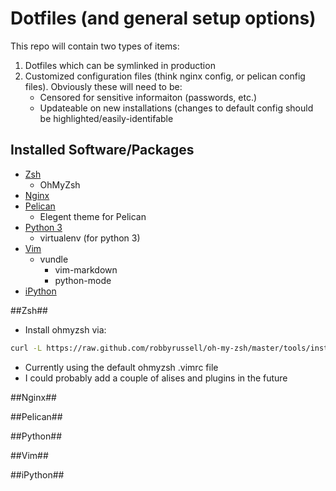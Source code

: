 Dotfiles (and general setup options)
====================================
This repo will contain two types of items:

1. Dotfiles which can be symlinked in production
2. Customized configuration files (think nginx config, or pelican config files). Obviously these will need to be:
    - Censored for sensitive informaiton (passwords, etc.)
    - Updateable on new installations (changes to default config should be highlighted/easily-identifable

Installed Software/Packages
---------------------------
- [Zsh](#Zsh)
    - OhMyZsh
- [Nginx](#Nginx)
- [Pelican](#Pelican)
    - Elegent theme for Pelican
- [Python 3](#Python)
    - virtualenv (for python 3)
- [Vim](#Vim)
    - vundle
        - vim-markdown
        - python-mode
- [iPython](#iPython)

##Zsh##
- Install ohmyzsh via:
```zsh
curl -L https://raw.github.com/robbyrussell/oh-my-zsh/master/tools/install.sh | sh
```
- Currently using the default ohmyzsh .vimrc file
- I could probably add a couple of alises and plugins in the future

##Nginx##

##Pelican##

##Python##

##Vim##

##iPython##
